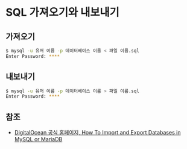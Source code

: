 # SQL 가져오기와 내보내기

## 가져오기

```bash
$ mysql -u 유저 이름 -p 데이터베이스 이름 < 파일 이름.sql
Enter Password: ****
```

## 내보내기

```bash
$ mysql -u 유저 이름 -p 데이터베이스 이름 > 파일 이름.sql
Enter Password: ****
```

## 참조

- [DigitalOcean 공식 홈페이지, How To Import and Export Databases in MySQL or MariaDB](https://www.digitalocean.com/community/tutorials/how-to-import-and-export-databases-in-mysql-or-mariadb)
